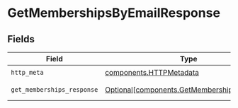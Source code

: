 # GetMembershipsByEmailResponse


## Fields

| Field                                                                                            | Type                                                                                             | Required                                                                                         | Description                                                                                      |
| ------------------------------------------------------------------------------------------------ | ------------------------------------------------------------------------------------------------ | ------------------------------------------------------------------------------------------------ | ------------------------------------------------------------------------------------------------ |
| `http_meta`                                                                                      | [components.HTTPMetadata](../../models/components/httpmetadata.md)                               | :heavy_check_mark:                                                                               | N/A                                                                                              |
| `get_memberships_response`                                                                       | [Optional[components.GetMembershipsResponse]](../../models/components/getmembershipsresponse.md) | :heavy_minus_sign:                                                                               | GetMembershipsByEmail 200 response                                                               |